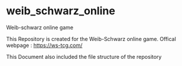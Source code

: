 # weib_schwarz_online
Weib-schwarz online game

This Repository is created for the Weib-Schwarz online game. Offical webpage : https://ws-tcg.com/

This Document also included the file structure of the repository
